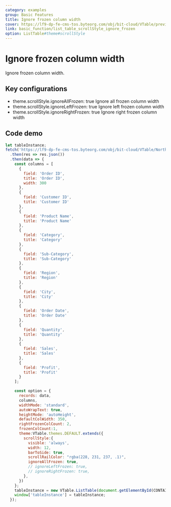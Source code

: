 ```yaml
---
category: examples
group: Basic Features
title: Ignore frozen column width
cover: https://lf9-dp-fe-cms-tos.byteorg.com/obj/bit-cloud/VTable/preview/auto-wrap-text.gif
link: basic_function/list_table_scrollStyle_ignore_frozen
option: ListTable#theme#scrollStyle
---
```


# Ignore frozen column width

Ignore frozen column width.

## Key configurations

- theme.scrollStyle.ignoreAllFrozen: true Ignore all frozen column width
- theme.scrollStyle.ignoreLeftFrozen: true Ignore left frozen column width
- theme.scrollStyle.ignoreRightFrozen: true Ignore right frozen column width

## Code demo

```javascript livedemo template=vtable
let tableInstance;
fetch('https://lf9-dp-fe-cms-tos.byteorg.com/obj/bit-cloud/VTable/North_American_Superstore_data.json')
  .then(res => res.json())
  .then(data => {
    const columns = [
      {
        field: 'Order ID',
        title: 'Order ID',
        width: 300
      },
      {
        field: 'Customer ID',
        title: 'Customer ID'
      },
      {
        field: 'Product Name',
        title: 'Product Name'
      },
      {
        field: 'Category',
        title: 'Category'
      },
      {
        field: 'Sub-Category',
        title: 'Sub-Category'
      },
      {
        field: 'Region',
        title: 'Region'
      },
      {
        field: 'City',
        title: 'City'
      },
      {
        field: 'Order Date',
        title: 'Order Date'
      },
      {
        field: 'Quantity',
        title: 'Quantity'
      },
      {
        field: 'Sales',
        title: 'Sales'
      },
      {
        field: 'Profit',
        title: 'Profit'
      }
    ];

    const option = {
      records: data,
      columns,
      widthMode: 'standard',
      autoWrapText: true,
      heightMode: 'autoHeight',
      defaultColWidth: 350,
      rightFrozenColCount: 2,
      frozenColCount:1,
      theme:VTable.themes.DEFAULT.extends({
        scrollStyle:{
          visible: 'always',
          width: 12,
          barToSide: true,
          scrollRailColor: "rgba(228, 231, 237, .1)",
          ignoreAllFrozen: true,
          // ignoreLeftFrozen: true,
          // ignoreRightFrozen: true,
        },
      })
    };
    tableInstance = new VTable.ListTable(document.getElementById(CONTAINER_ID), option);
    window['tableInstance'] = tableInstance;
  });
```
